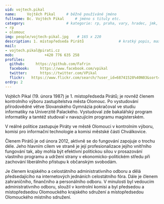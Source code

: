 ```yaml
---
uid: vojtech.pikal
name:     Vojtěch Pikal  	# běžně používáné jméno
fullname: Bc. Vojtěch Pikal  	# jméno s tituly etc.
category:                	# kategorie: rp, praha, vary, hradec, jmk, senat
- rp
- olomouc
img: people/vojtech-pikal.jpg    # 165 x 220
description: 1. místopředseda Pirátů             	# kratký popis, max 160 znaků
mail:
- vojtech.pikal@pirati.cz
mob:			  +420 776 635 258
profiles:
  github:     https://github.com/Fafrin
  facebook: 	https://www.facebook.com/vpikal
  twitter: 		https://twitter.com/VPikal
  flickr:	https://www.flickr.com/search/?user_id=68741528%40N03&sort=date-taken-desc&view_all=1&text=vojt%C4%9Bch%20pikal
ordrp: 2
---
```


Vojtěch Pikal (19. února 1987) je 1. místopředseda Pirátů; je rovněž členem kontrolního výboru zastupitelstva města Olomouc. Po vystudování přírodovědné větve Slovanského Gymnázia pokračoval ve studiu informatiky na Univerzitě Palackého. Vystudoval zde bakalářský program informatiky a tamtéž studoval v navazujícím programu magisterském. 

V reálné politice zastupuje Piráty ve městě Olomouci v kontrolním výboru, komisi pro informační technologie a komisi městské části Chválkovice.

Členem Pirátů je od února 2012, aktivně se do fungování zapojuje o trochu déle. Jeho hlavním cílem ve straně je její profesionalizace jejího vnitřního fungování tak, aby mohla být efektivní politickou silou v prosazování vlastního programu a udržení strany v ekonomicko-politickém středu při zachování liberálního přístupu k občanským svobodám.

Je členem krajského a celostátního administrativního odboru a dělá předsedajícího na internetových jednáních celostátního fóra. Dále je členem zahraničního, finančního a personálního odboru. V minulosti byl vedoucím administrativního odboru, sloužil v kontrolní komisi a byl předsedou a místopředsedou Olomouckého krajského sdružení a místopředsedou Olomouckého místního sdružení.
